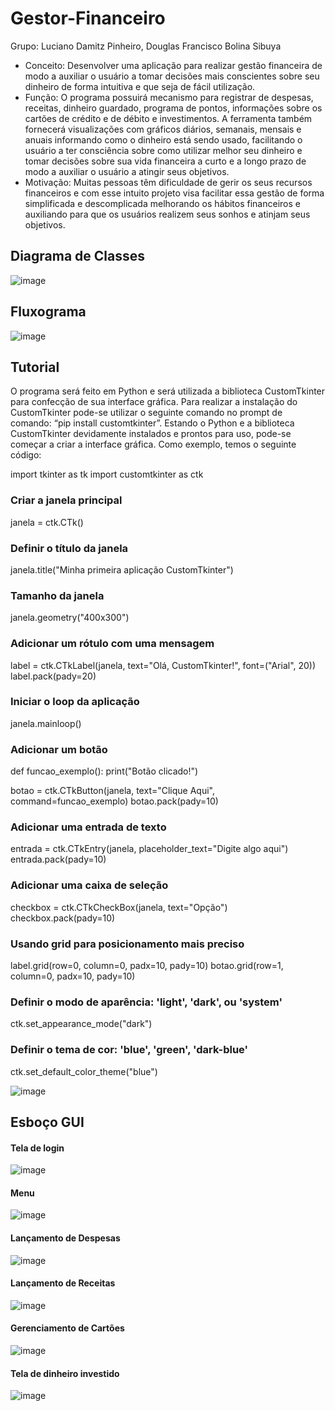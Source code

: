 # Gestor-Financeiro
Grupo: Luciano Damitz Pinheiro, Douglas Francisco Bolina Sibuya
 - Conceito: Desenvolver uma aplicação para realizar gestão financeira de modo a auxiliar o usuário a tomar decisões mais conscientes sobre seu dinheiro de forma intuitiva e que seja de fácil utilização. 
 - Função: O programa possuirá mecanismo para registrar de despesas, receitas, dinheiro guardado, programa de pontos, informações sobre os cartões de crédito e de débito e investimentos. A ferramenta também fornecerá visualizações com gráficos diários, semanais, mensais e anuais informando como o dinheiro está sendo usado, facilitando o usuário a ter consciência sobre como utilizar melhor seu dinheiro e tomar decisões sobre sua vida financeira a curto e a longo prazo de  modo a auxiliar o usuário a atingir seus objetivos. 
 - Motivação: Muitas pessoas têm dificuldade de gerir os seus recursos financeiros e com esse intuito projeto visa facilitar essa gestão de forma simplificada e descomplicada melhorando os hábitos financeiros e auxiliando para que os usuários realizem seus sonhos e atinjam seus objetivos.


## Diagrama de Classes
![image](.images/Diagrama_de_Classe_e_Relacionamento.png)

## Fluxograma
![image](.images/Fluxograma.png)

## Tutorial
O programa será feito em Python e será utilizada a biblioteca CustomTkinter para confecção de sua interface gráfica. Para realizar a instalação do CustomTkinter pode-se utilizar o seguinte comando no prompt de comando: “pip install customtkinter”. Estando o Python e a biblioteca CustomTkinter devidamente instalados e prontos para uso, pode-se começar a criar a interface gráfica. Como exemplo, temos o seguinte código:

import tkinter as tk
import customtkinter as ctk

### Criar a janela principal
janela = ctk.CTk()

### Definir o título da janela
janela.title("Minha primeira aplicação CustomTkinter")

### Tamanho da janela
janela.geometry("400x300")

### Adicionar um rótulo com uma mensagem
label = ctk.CTkLabel(janela, text="Olá, CustomTkinter!", font=("Arial", 20))
label.pack(pady=20)

### Iniciar o loop da aplicação
janela.mainloop()

### Adicionar um botão
def funcao_exemplo():
    print("Botão clicado!")

botao = ctk.CTkButton(janela, text="Clique Aqui", command=funcao_exemplo)
botao.pack(pady=10)

### Adicionar uma entrada de texto
entrada = ctk.CTkEntry(janela, placeholder_text="Digite algo aqui")
entrada.pack(pady=10)

### Adicionar uma caixa de seleção
checkbox = ctk.CTkCheckBox(janela, text="Opção")
checkbox.pack(pady=10)

### Usando grid para posicionamento mais preciso
label.grid(row=0, column=0, padx=10, pady=10)
botao.grid(row=1, column=0, padx=10, pady=10)

### Definir o modo de aparência: 'light', 'dark', ou 'system'
ctk.set_appearance_mode("dark")

### Definir o tema de cor: 'blue', 'green', 'dark-blue'
ctk.set_default_color_theme("blue")

![image](https://github.com/user-attachments/assets/2cc58a60-19d3-46a4-ad6a-3e980d063aa5)


## Esboço GUI

#### Tela de login
![image](.images/Tela_Login.png)

#### Menu
![image](.images/Menu.png)

#### Lançamento de Despesas
![image](.images/Lancar_despesa.png)

#### Lançamento de Receitas
![image](.images/Lancar_receitas.png)

#### Gerenciamento de Cartões
![image](.images/Gerenciar_cartões.png)

#### Tela de dinheiro investido
![image](.images/Dinheiro_Investido.png)


